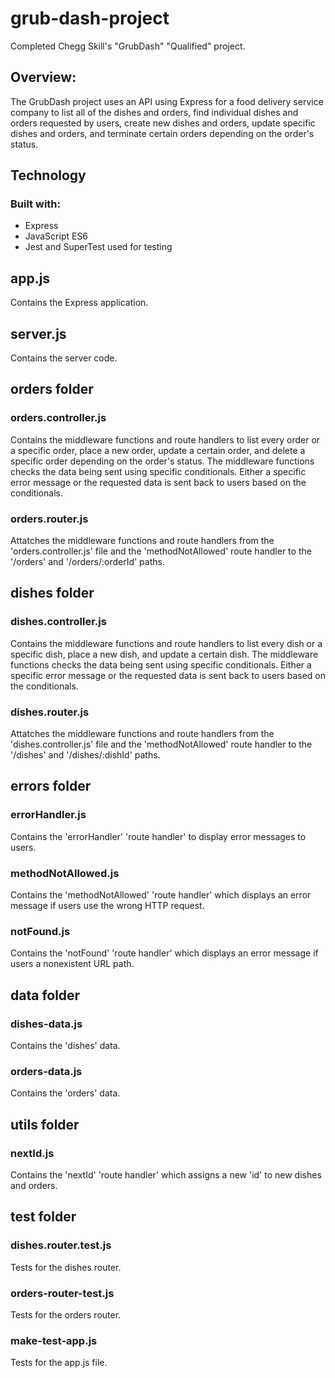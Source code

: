 # grub-dash-project
Completed Chegg Skill's "GrubDash" "Qualified" project.

## Overview:
The GrubDash project uses an API using Express for a food delivery service company to list all of the dishes and orders, find individual dishes and orders requested by users, create new dishes and orders, update specific dishes and orders, and terminate certain orders depending on the order's status.

## Technology

### Built with:
  * Express
  * JavaScript ES6
  * Jest and SuperTest used for testing


## app.js
Contains the Express application.


## server.js
Contains the server code.


## orders folder

### orders.controller.js
Contains the middleware functions and route handlers to list every order or a specific order, place a new order, update a certain order, and delete a specific order depending on the order's status. The middleware functions checks the data being sent using specific conditionals. Either a specific error message or the requested data is sent back to users based on the conditionals.

### orders.router.js
Attatches the middleware functions and route handlers from the 'orders.controller.js' file and the 'methodNotAllowed' route handler to the '/orders' and '/orders/:orderId' paths.


## dishes folder

### dishes.controller.js
Contains the middleware functions and route handlers to list every dish or a specific dish, place a new dish, and update a certain dish. The middleware functions checks the data being sent using specific conditionals. Either a specific error message or the requested data is sent back to users based on the conditionals.

### dishes.router.js
Attatches the middleware functions and route handlers from the 'dishes.controller.js' file and the 'methodNotAllowed' route handler to the '/dishes' and '/dishes/:dishId' paths.


## errors folder

### errorHandler.js
Contains the 'errorHandler' 'route handler' to display error messages to users.

### methodNotAllowed.js
Contains the 'methodNotAllowed' 'route handler' which displays an error message if users use the wrong HTTP request.

### notFound.js
Contains the 'notFound' 'route handler' which displays an error message if users a nonexistent URL path.


## data folder

### dishes-data.js
Contains the 'dishes' data.

### orders-data.js
Contains the 'orders' data.


## utils folder

### nextId.js 
Contains the 'nextId' 'route handler' which assigns a new 'id' to new dishes and orders.


## test folder

### dishes.router.test.js
Tests for the dishes router.

### orders-router-test.js
Tests for the orders router.

### make-test-app.js
Tests for the app.js file.